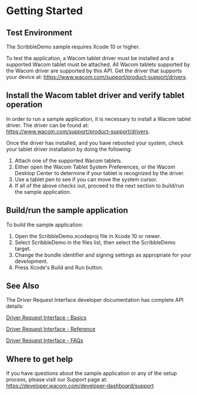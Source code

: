 # Getting Started 

## Test Environment
The ScribbleDemo sample requires Xcode 10 or higher.

To test the application, a Wacom tablet driver must be installed and a supported Wacom tablet must be attached. All Wacom tablets supported by the Wacom driver are supported by this API. Get the driver that supports your device at: https://www.wacom.com/support/product-support/drivers.

## Install the Wacom tablet driver and verify tablet operation
In order to run a sample application, it is necessary to install a Wacom tablet driver. The driver can be found at: https://www.wacom.com/support/product-support/drivers.

Once the driver has installed, and you have rebooted your system, check your tablet driver installation by doing the following:

1. Attach one of the supported Wacom tablets. 
1. Either open the Wacom Tablet System Preferences, or the Wacom Desktop Center to determine if your tablet is recognized by the driver.
1. Use a tablet pen to see if you can move the system cursor.
1. If all of the above checks out, proceed to the next section to build/run the sample application.

## Build/run the sample application
To build the sample application:

1. Open the ScribbleDemo.xcodeproj file in Xcode 10 or newer.
2. Select ScribbleDemo in the files list, then select the ScribbleDemo target.
3. Change the bundle identifier and signing settings as appropriate for your development.
4. Press Xcode's Build and Run button.

## See Also
The Driver Request Interface developer documentation has complete API details:

[Driver Request Interface - Basics](https://developer-docs.wacom.com/wacom-device-api/docs/dri-basics)

[Driver Request Interface - Reference](https://developer-docs.wacom.com/wacom-device-api/docs/dri-reference)

[Driver Request Interface - FAQs](https://developer-docs.wacom.com/wacom-device-api/docs/dri-faqs)

## Where to get help
If you have questions about the sample application or any of the setup process, please visit our Support page at: https://developer.wacom.com/developer-dashboard/support 

